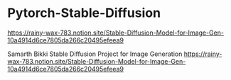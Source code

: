 # Pytorch-Stable-Diffusion

https://rainy-wax-783.notion.site/Stable-Diffusion-Model-for-Image-Gen-10a4914d6ce7805da266c20495efeea9

Samarth Bikki Stable Diffusion Project for Image Generation
https://rainy-wax-783.notion.site/Stable-Diffusion-Model-for-Image-Gen-10a4914d6ce7805da266c20495efeea9
